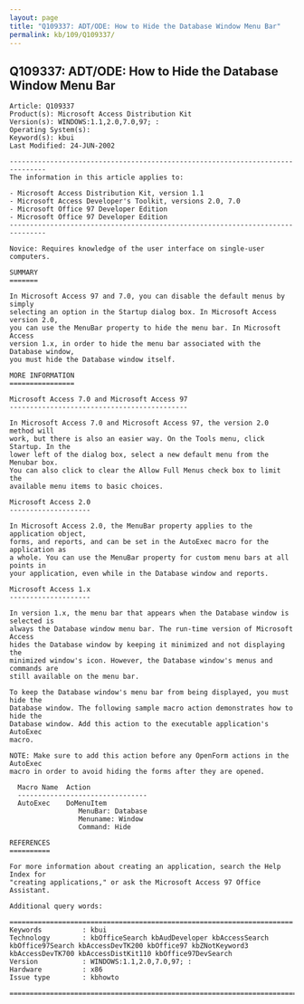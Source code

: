 ```yaml
---
layout: page
title: "Q109337: ADT/ODE: How to Hide the Database Window Menu Bar"
permalink: kb/109/Q109337/
---
```


## Q109337: ADT/ODE: How to Hide the Database Window Menu Bar

	Article: Q109337
	Product(s): Microsoft Access Distribution Kit
	Version(s): WINDOWS:1.1,2.0,7.0,97; :
	Operating System(s): 
	Keyword(s): kbui
	Last Modified: 24-JUN-2002
	
	-------------------------------------------------------------------------------
	The information in this article applies to:
	
	- Microsoft Access Distribution Kit, version 1.1 
	- Microsoft Access Developer's Toolkit, versions 2.0, 7.0 
	- Microsoft Office 97 Developer Edition 
	- Microsoft Office 97 Developer Edition 
	-------------------------------------------------------------------------------
	
	Novice: Requires knowledge of the user interface on single-user computers.
	
	SUMMARY
	=======
	
	In Microsoft Access 97 and 7.0, you can disable the default menus by simply
	selecting an option in the Startup dialog box. In Microsoft Access version 2.0,
	you can use the MenuBar property to hide the menu bar. In Microsoft Access
	version 1.x, in order to hide the menu bar associated with the Database window,
	you must hide the Database window itself.
	
	MORE INFORMATION
	================
	
	Microsoft Access 7.0 and Microsoft Access 97
	--------------------------------------------
	
	In Microsoft Access 7.0 and Microsoft Access 97, the version 2.0 method will
	work, but there is also an easier way. On the Tools menu, click Startup. In the
	lower left of the dialog box, select a new default menu from the Menubar box.
	You can also click to clear the Allow Full Menus check box to limit the
	available menu items to basic choices.
	
	Microsoft Access 2.0
	--------------------
	
	In Microsoft Access 2.0, the MenuBar property applies to the application object,
	forms, and reports, and can be set in the AutoExec macro for the application as
	a whole. You can use the MenuBar property for custom menu bars at all points in
	your application, even while in the Database window and reports.
	
	Microsoft Access 1.x
	--------------------
	
	In version 1.x, the menu bar that appears when the Database window is selected is
	always the Database window menu bar. The run-time version of Microsoft Access
	hides the Database window by keeping it minimized and not displaying the
	minimized window's icon. However, the Database window's menus and commands are
	still available on the menu bar.
	
	To keep the Database window's menu bar from being displayed, you must hide the
	Database window. The following sample macro action demonstrates how to hide the
	Database window. Add this action to the executable application's AutoExec
	macro.
	
	NOTE: Make sure to add this action before any OpenForm actions in the AutoExec
	macro in order to avoid hiding the forms after they are opened.
	
	  Macro Name  Action
	  --------------------------------
	  AutoExec    DoMenuItem
	                 MenuBar: Database
	                 Menuname: Window
	                 Command: Hide
	
	REFERENCES
	==========
	
	For more information about creating an application, search the Help Index for
	"creating applications," or ask the Microsoft Access 97 Office Assistant.
	
	Additional query words:
	
	======================================================================
	Keywords          : kbui 
	Technology        : kbOfficeSearch kbAudDeveloper kbAccessSearch kbOffice97Search kbAccessDevTK200 kbOffice97 kbZNotKeyword3 kbAccessDevTK700 kbAccessDistKit110 kbOffice97DevSearch
	Version           : WINDOWS:1.1,2.0,7.0,97; :
	Hardware          : x86
	Issue type        : kbhowto
	
	=============================================================================
	
